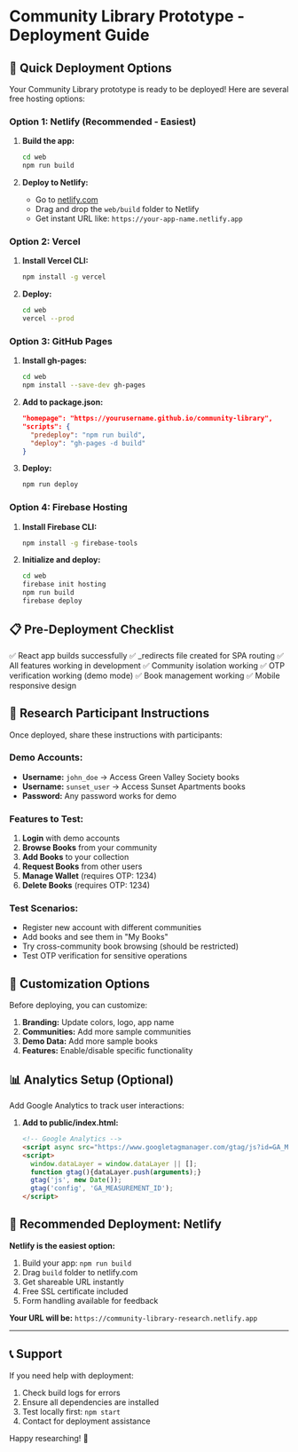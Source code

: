 # Community Library Prototype - Deployment Guide

## 🚀 Quick Deployment Options

Your Community Library prototype is ready to be deployed! Here are several free hosting options:

### Option 1: Netlify (Recommended - Easiest)
1. **Build the app:**
   ```bash
   cd web
   npm run build
   ```

2. **Deploy to Netlify:**
   - Go to [netlify.com](https://netlify.com)
   - Drag and drop the `web/build` folder to Netlify
   - Get instant URL like: `https://your-app-name.netlify.app`

### Option 2: Vercel
1. **Install Vercel CLI:**
   ```bash
   npm install -g vercel
   ```

2. **Deploy:**
   ```bash
   cd web
   vercel --prod
   ```

### Option 3: GitHub Pages
1. **Install gh-pages:**
   ```bash
   cd web
   npm install --save-dev gh-pages
   ```

2. **Add to package.json:**
   ```json
   "homepage": "https://yourusername.github.io/community-library",
   "scripts": {
     "predeploy": "npm run build",
     "deploy": "gh-pages -d build"
   }
   ```

3. **Deploy:**
   ```bash
   npm run deploy
   ```

### Option 4: Firebase Hosting
1. **Install Firebase CLI:**
   ```bash
   npm install -g firebase-tools
   ```

2. **Initialize and deploy:**
   ```bash
   cd web
   firebase init hosting
   npm run build
   firebase deploy
   ```

## 📋 Pre-Deployment Checklist

✅ React app builds successfully
✅ _redirects file created for SPA routing
✅ All features working in development
✅ Community isolation working
✅ OTP verification working (demo mode)
✅ Book management working
✅ Mobile responsive design

## 🎯 Research Participant Instructions

Once deployed, share these instructions with participants:

### Demo Accounts:
- **Username:** `john_doe` → Access Green Valley Society books
- **Username:** `sunset_user` → Access Sunset Apartments books  
- **Password:** Any password works for demo

### Features to Test:
1. **Login** with demo accounts
2. **Browse Books** from your community
3. **Add Books** to your collection
4. **Request Books** from other users
5. **Manage Wallet** (requires OTP: 1234)
6. **Delete Books** (requires OTP: 1234)

### Test Scenarios:
- Register new account with different communities
- Add books and see them in "My Books"
- Try cross-community book browsing (should be restricted)
- Test OTP verification for sensitive operations

## 🔧 Customization Options

Before deploying, you can customize:

1. **Branding:** Update colors, logo, app name
2. **Communities:** Add more sample communities
3. **Demo Data:** Add more sample books
4. **Features:** Enable/disable specific functionality

## 📊 Analytics Setup (Optional)

Add Google Analytics to track user interactions:

1. **Add to public/index.html:**
   ```html
   <!-- Google Analytics -->
   <script async src="https://www.googletagmanager.com/gtag/js?id=GA_MEASUREMENT_ID"></script>
   <script>
     window.dataLayer = window.dataLayer || [];
     function gtag(){dataLayer.push(arguments);}
     gtag('js', new Date());
     gtag('config', 'GA_MEASUREMENT_ID');
   </script>
   ```

## 🚀 Recommended Deployment: Netlify

**Netlify is the easiest option:**

1. Build your app: `npm run build`
2. Drag `build` folder to netlify.com
3. Get shareable URL instantly
4. Free SSL certificate included
5. Form handling available for feedback

**Your URL will be:** `https://community-library-research.netlify.app`

---

## 📞 Support

If you need help with deployment:
1. Check build logs for errors
2. Ensure all dependencies are installed
3. Test locally first: `npm start`
4. Contact for deployment assistance

Happy researching! 🎉
